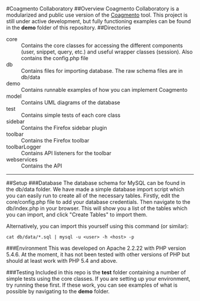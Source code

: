 #Coagmento Collaboratory
##Overview
Coagmento Collaboratory is a modularized and public use version of the [Coagmento](http://www.coagmento.org/) tool. This project is still under active development, but fully functioning examples can be found in the <b>demo</b> folder of this repository.
##Directories
<dl>
	<dt>core</dt>
	<dd>Contains the core classes for accessing the different components (user, snippet, query, etc.) and useful wrapper classes (session). Also contains the config.php file</dd>
	<dt>db</dt>
	<dd>Contains files for importing database. The raw schema files are in db/data</dd>
	<dt>demo</dt>
	<dd>Contains runnable examples of how you can implement Coagmento</dd>
	<dt>model</dt>
	<dd>Contains UML diagrams of the database</dd>
	<dt>test</dt>
	<dd>Contains simple tests of each core class</dd>
	<dt>sidebar</dt>
	<dd>Contains the Firefox sidebar plugin</dd>
	<dt>toolbar</dt>
	<dd>Contains the Firefox toolbar</dd>
	<dt>toolbarLogger</dt>
	<dd>Contains API listeners for the toolbar</dd>
	<dt>webservices</dt>
	<dd>Contains the API</dd>
</dl>
<hr/>
##Setup
###Database
The database schema for MySQL can be found in the db/data folder. We have made a simple database import script which you can easily run to create all of the necessary tables. Firstly, edit the core/config.php file to add your database credentials. Then navigate to the db/index.php in your browser. This will show you a list of the tables which you can import, and click "Create Tables" to import them.

Alternatively, you can import this yourself using this command (or similar):
```
cat db/data/*.sql | mysql -u <user> -h <host> -p
```
###Environment
This was developed on Apache 2.2.22 with PHP version 5.4.6. At the moment, it has not been tested with other versions of PHP but should at least work with PHP 5.4 and above.

###Testing
Included in this repo is the <b>test</b> folder containing a number of simple tests using the core classes. If you are setting up your environment, try running these first. If these work, you can see examples of what is possible by navigating to the <b>demo</b> folder.